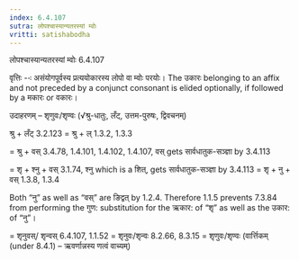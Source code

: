 ```yaml
---
index: 6.4.107
sutra: लोपश्चास्यान्यतरस्यां म्वोः
vritti: satishabodha
---
```



 लोपश्चास्यान्यतरस्यां म्वोः 6.4.107 

वृत्तिः --ः असंयोगपूर्वस्‍य प्रत्‍ययोकारस्‍य लोपो वा म्‍वोः परयोः। The उकारः belonging to an affix and not preceded by a conjunct consonant is elided optionally, if followed by a मकारः or वकारः। 


उदाहरणम् – शृणुवः/शृण्‍वः (√श्रु-धातुः, लँट्, उत्तम-पुरुषः, द्विवचनम्) 

श्रु + लँट् 3.2.123 = श्रु + ल् 1.3.2, 1.3.3 

= श्रु + वस् 3.4.78, 1.4.101, 1.4.102, 1.4.107, वस् gets सार्वधातुक-सञ्ज्ञा by 3.4.113 

= शृ + श्नु + वस् 3.1.74, श्नु which is a शित्, gets सार्वधातुक-सञ्ज्ञा by 3.4.113 = शृ + नु + वस् 1.3.8, 1.3.4 

Both “नु” as well as “वस्” are ङिद्वत् by 1.2.4. Therefore 1.1.5 prevents 7.3.84 from performing the गुण: substitution for the ऋकार: of “शृ” as well as the उकार: of “नु”। 

= शृनुवस्/ शृन्वस् 6.4.107, 1.1.52 = शृनुवः/शृन्वः 8.2.66, 8.3.15 = शृणुवः/शृण्‍वः (वार्त्तिकम् (under 8.4.1) – ऋवर्णान्नस्य णत्वं वाच्यम्) 



